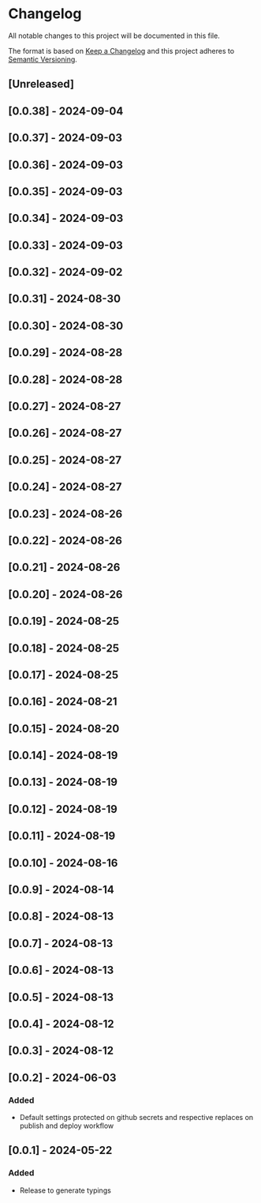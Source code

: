 # Changelog

All notable changes to this project will be documented in this file.

The format is based on [Keep a Changelog](http://keepachangelog.com/en/1.0.0/)
and this project adheres to [Semantic Versioning](http://semver.org/spec/v2.0.0.html).

## [Unreleased]

## [0.0.38] - 2024-09-04

## [0.0.37] - 2024-09-03

## [0.0.36] - 2024-09-03

## [0.0.35] - 2024-09-03

## [0.0.34] - 2024-09-03

## [0.0.33] - 2024-09-03

## [0.0.32] - 2024-09-02

## [0.0.31] - 2024-08-30

## [0.0.30] - 2024-08-30

## [0.0.29] - 2024-08-28

## [0.0.28] - 2024-08-28

## [0.0.27] - 2024-08-27

## [0.0.26] - 2024-08-27

## [0.0.25] - 2024-08-27

## [0.0.24] - 2024-08-27

## [0.0.23] - 2024-08-26

## [0.0.22] - 2024-08-26

## [0.0.21] - 2024-08-26

## [0.0.20] - 2024-08-26

## [0.0.19] - 2024-08-25

## [0.0.18] - 2024-08-25

## [0.0.17] - 2024-08-25

## [0.0.16] - 2024-08-21

## [0.0.15] - 2024-08-20

## [0.0.14] - 2024-08-19

## [0.0.13] - 2024-08-19

## [0.0.12] - 2024-08-19

## [0.0.11] - 2024-08-19

## [0.0.10] - 2024-08-16

## [0.0.9] - 2024-08-14

## [0.0.8] - 2024-08-13

## [0.0.7] - 2024-08-13

## [0.0.6] - 2024-08-13

## [0.0.5] - 2024-08-13

## [0.0.4] - 2024-08-12

## [0.0.3] - 2024-08-12

## [0.0.2] - 2024-06-03

### Added

- Default settings protected on github secrets and respective replaces on publish and deploy workflow

## [0.0.1] - 2024-05-22

### Added

- Release to generate typings
